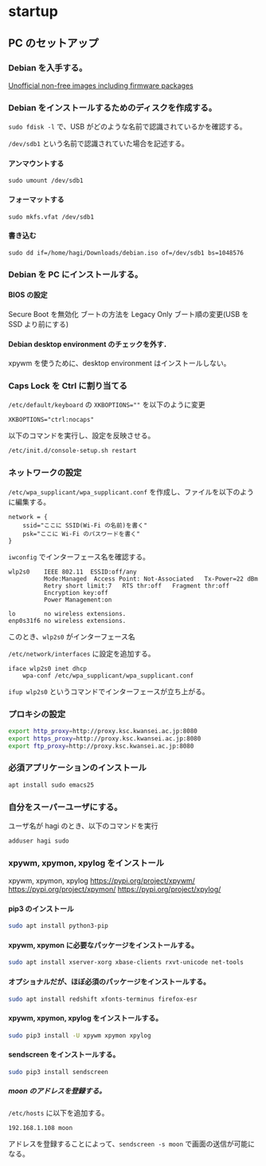 # startup

## PC のセットアップ

### Debian を入手する。

[Unofficial non-free images including firmware packages](http://cdimage.debian.org/cdimage/unofficial/non-free/cd-including-firmware/)

### Debian をインストールするためのディスクを作成する。

`sudo fdisk -l` で、USB がどのような名前で認識されているかを確認する。

`/dev/sdb1` という名前で認識されていた場合を記述する。

#### アンマウントする

`sudo umount /dev/sdb1`

#### フォーマットする

`sudo mkfs.vfat /dev/sdb1`

#### 書き込む

`sudo dd if=/home/hagi/Downloads/debian.iso of=/dev/sdb1 bs=1048576`

### Debian を PC にインストールする。

#### BIOS の設定

Secure Boot を無効化
ブートの方法を Legacy Only
ブート順の変更(USB を SSD より前にする)

#### Debian desktop environment のチェックを外す．

xpywm を使うために、desktop environment はインストールしない。

### Caps Lock を Ctrl に割り当てる

`/etc/default/keyboard` の `XKBOPTIONS=""` を以下のように変更

```
XKBOPTIONS="ctrl:nocaps"
```

以下のコマンドを実行し、設定を反映させる。

```bash
/etc/init.d/console-setup.sh restart
```

### ネットワークの設定

`/etc/wpa_supplicant/wpa_supplicant.conf` を作成し、ファイルを以下のように編集する。

```
network = {
    ssid="ここに SSID(Wi-Fi の名前)を書く"
    psk="ここに Wi-Fi のパスワードを書く"
}
```

`iwconfig` でインターフェース名を確認する。

```
wlp2s0    IEEE 802.11  ESSID:off/any
          Mode:Managed  Access Point: Not-Associated   Tx-Power=22 dBm
          Retry short limit:7   RTS thr:off   Fragment thr:off
          Encryption key:off
          Power Management:on

lo        no wireless extensions.
enp0s31f6 no wireless extensions.
```

このとき、`wlp2s0` がインターフェース名

`/etc/network/interfaces` に設定を追加する。

```
iface wlp2s0 inet dhcp
	wpa-conf /etc/wpa_supplicant/wpa_supplicant.conf
```

`ifup wlp2s0` というコマンドでインターフェースが立ち上がる。

### プロキシの設定

```bash
export http_proxy=http://proxy.ksc.kwansei.ac.jp:8080
export https_proxy=http://proxy.ksc.kwansei.ac.jp:8080
export ftp_proxy=http://proxy.ksc.kwansei.ac.jp:8080
```

### 必須アプリケーションのインストール

```bash
apt install sudo emacs25
```

### 自分をスーパーユーザにする。

ユーザ名が hagi のとき、以下のコマンドを実行

```bash
adduser hagi sudo
```

### xpywm, xpymon, xpylog をインストール

xpywm, xpymon, xpylog
https://pypi.org/project/xpywm/
https://pypi.org/project/xpymon/
https://pypi.org/project/xpylog/

#### pip3 のインストール

```bash
sudo apt install python3-pip
```

#### xpywm, xpymon に必要なパッケージをインストールする。

```bash
sudo apt install xserver-xorg xbase-clients rxvt-unicode net-tools
```

#### オプショナルだが、ほぼ必須のパッケージをインストールする。

```bash
sudo apt install redshift xfonts-terminus firefox-esr
```

#### xpywm, xpymon, xpylog をインストールする。

```bash
sudo pip3 install -U xpywm xpymon xpylog
```

#### sendscreen をインストールする。

```bash
sudo pip3 install sendscreen
```

##### moon のアドレスを登録する。

`/etc/hosts` に以下を追加する。

```
192.168.1.108 moon
```

アドレスを登録することによって、`sendscreen -s moon` で画面の送信が可能になる。
